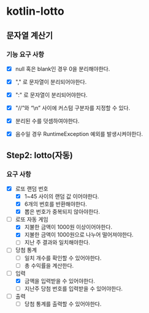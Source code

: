 # kotlin-lotto

## 문자열 계산기

### 기능 요구 사항

- [x] null 혹은 blank인 경우 0을 분리해야한다. 
- [x] "," 로 문자열이 분리되어야한다.
- [x] ":" 로 문자열이 분리되어야한다.
- [x] "//”와 “\n” 사이에 커스텀 구분자를 지정할 수 있다.
- [x] 분리된 수를 덧셈하여야한다.
- [x] 음수일 경우 RuntimeException 예외를 발생시켜야한다.


## Step2: lotto(자동)

### 요구 사항

- [x] 로또 랜덤 번호
  - [x] 1~45 사이의 랜덤 값 이어야한다.
  - [x] 6개의 번호를 반환해야한다.
  - [x] 뽑은 번호가 중복되지 않아야한다.
- [ ] 로또 자동 게임
  - [x] 지불한 금액이 1000원 이상이어야한다.
  - [x] 지불한 금액이 1000원으로 나누어 떨어져야한다.
  - [ ] 지난 주 결과와 일치해야한다.
- [ ] 당첨 통계
  - [ ] 일치 개수를 확인할 수 있어야한다.
  - [ ] 총 수익률을 계산한다.
- [ ] 입력
  - [x] 금액을 입력받을 수 있어야한다.
  - [ ] 지난주 당첨 번호를 입력받을 수 있어야한다.
- [ ] 출력
  - [ ] 당첨 통계를 출력할 수 있어야한다.

